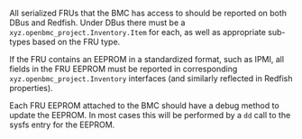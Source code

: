 All serialized FRUs that the BMC has access to should be reported on both DBus
and Redfish. Under DBus there must be a `xyz.openbmc_project.Inventory.Item` for
each, as well as appropriate sub-types based on the FRU type.

If the FRU contains an EEPROM in a standardized format, such as IPMI, all fields
in the FRU EEPROM must be reported in corresponding
`xyz.openbmc_project.Inventory` interfaces (and similarly reflected in Redfish
properties).

Each FRU EEPROM attached to the BMC should have a debug method to update the
EEPROM. In most cases this will be performed by a `dd` call to the sysfs entry
for the EEPROM.
